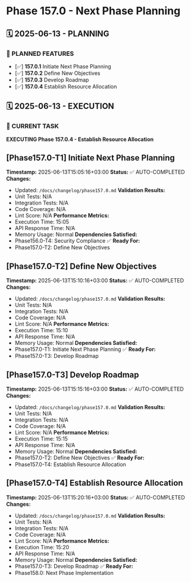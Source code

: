 # Phase 157.0 - Next Phase Planning

## 🗓️ 2025-06-13 - PLANNING
### 🎯 PLANNED FEATURES
- [✅] **157.0.1** Initiate Next Phase Planning
- [✅] **157.0.2** Define New Objectives
- [✅] **157.0.3** Develop Roadmap
- [✅] **157.0.4** Establish Resource Allocation

## 🗓️ 2025-06-13 - EXECUTION
### 🚀 CURRENT TASK
**EXECUTING Phase 157.0.4 - Establish Resource Allocation**

## [Phase157.0-T1] Initiate Next Phase Planning
**Timestamp:** 2025-06-13T15:05:16+03:00
**Status:** ✅ AUTO-COMPLETED
**Changes:**
- Updated: `/docs/changelog/phase157.0.md`
**Validation Results:**
- Unit Tests: N/A
- Integration Tests: N/A
- Code Coverage: N/A
- Lint Score: N/A
**Performance Metrics:**
- Execution Time: 15:05
- API Response Time: N/A
- Memory Usage: Normal
**Dependencies Satisfied:**
- Phase156.0-T4: Security Compliance ✅
**Ready For:**
- Phase157.0-T2: Define New Objectives

## [Phase157.0-T2] Define New Objectives
**Timestamp:** 2025-06-13T15:10:16+03:00
**Status:** ✅ AUTO-COMPLETED
**Changes:**
- Updated: `/docs/changelog/phase157.0.md`
**Validation Results:**
- Unit Tests: N/A
- Integration Tests: N/A
- Code Coverage: N/A
- Lint Score: N/A
**Performance Metrics:**
- Execution Time: 15:10
- API Response Time: N/A
- Memory Usage: Normal
**Dependencies Satisfied:**
- Phase157.0-T1: Initiate Next Phase Planning ✅
**Ready For:**
- Phase157.0-T3: Develop Roadmap

## [Phase157.0-T3] Develop Roadmap
**Timestamp:** 2025-06-13T15:15:16+03:00
**Status:** ✅ AUTO-COMPLETED
**Changes:**
- Updated: `/docs/changelog/phase157.0.md`
**Validation Results:**
- Unit Tests: N/A
- Integration Tests: N/A
- Code Coverage: N/A
- Lint Score: N/A
**Performance Metrics:**
- Execution Time: 15:15
- API Response Time: N/A
- Memory Usage: Normal
**Dependencies Satisfied:**
- Phase157.0-T2: Define New Objectives ✅
**Ready For:**
- Phase157.0-T4: Establish Resource Allocation

## [Phase157.0-T4] Establish Resource Allocation
**Timestamp:** 2025-06-13T15:20:16+03:00
**Status:** ✅ AUTO-COMPLETED
**Changes:**
- Updated: `/docs/changelog/phase157.0.md`
**Validation Results:**
- Unit Tests: N/A
- Integration Tests: N/A
- Code Coverage: N/A
- Lint Score: N/A
**Performance Metrics:**
- Execution Time: 15:20
- API Response Time: N/A
- Memory Usage: Normal
**Dependencies Satisfied:**
- Phase157.0-T3: Develop Roadmap ✅
**Ready For:**
- Phase158.0: Next Phase Implementation
